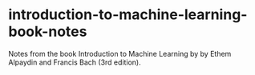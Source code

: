 # introduction-to-machine-learning-book-notes
Notes from the book Introduction to Machine Learning by by Ethem Alpaydin and Francis Bach (3rd edition).
